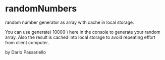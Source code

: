# randomNumbers

random number generator as array with cache in local storage.

You can use generate( 10000 ) here in the console to generate your random array.
Also the result is cached into local storage to avoid repeating effort from client computer.

by Dario Passariello
